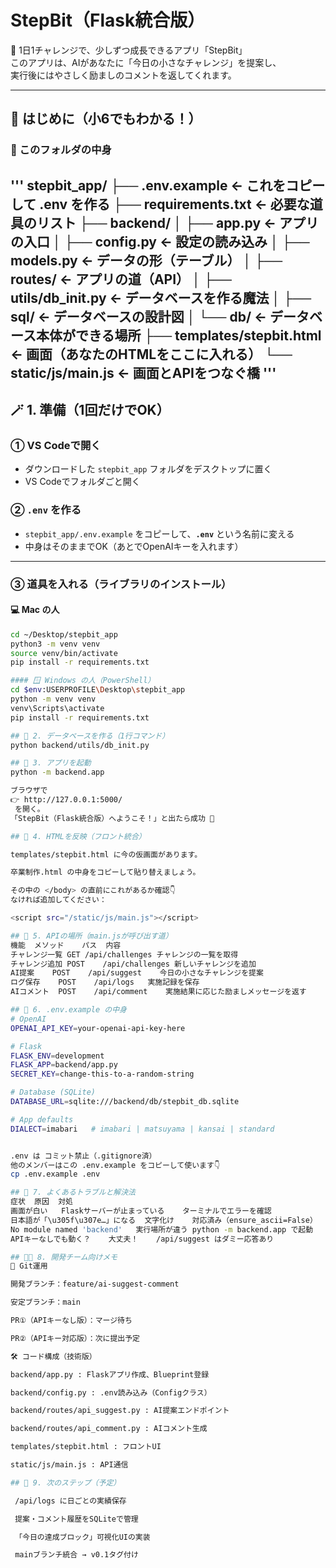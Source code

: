 # StepBit（Flask統合版）

🌱 1日1チャレンジで、少しずつ成長できるアプリ「StepBit」  
このアプリは、AIがあなたに「今日の小さなチャレンジ」を提案し、  
実行後にはやさしく励ましのコメントを返してくれます。

---

## 🌼 はじめに（小6でもわかる！）

### 🧭 このフォルダの中身
'''
stepbit_app/
├── .env.example ← これをコピーして .env を作る
├── requirements.txt ← 必要な道具のリスト
├── backend/
│ ├── app.py ← アプリの入口
│ ├── config.py ← 設定の読み込み
│ ├── models.py ← データの形（テーブル）
│ ├── routes/ ← アプリの道（API）
│ ├── utils/db_init.py ← データベースを作る魔法
│ ├── sql/ ← データベースの設計図
│ └── db/ ← データベース本体ができる場所
├── templates/stepbit.html ← 画面（あなたのHTMLをここに入れる）
└── static/js/main.js ← 画面とAPIをつなぐ橋
'''
---

## 🪄 1. 準備（1回だけでOK）

### ① VS Codeで開く
- ダウンロードした `stepbit_app` フォルダをデスクトップに置く  
- VS Codeでフォルダごと開く

### ② `.env` を作る
- `stepbit_app/.env.example` をコピーして、**`.env`** という名前に変える  
- 中身はそのままでOK（あとでOpenAIキーを入れます）

---

### ③ 道具を入れる（ライブラリのインストール）

#### 💻 Mac の人
```bash
cd ~/Desktop/stepbit_app
python3 -m venv venv
source venv/bin/activate
pip install -r requirements.txt

#### 🪟 Windows の人（PowerShell）
cd $env:USERPROFILE\Desktop\stepbit_app
python -m venv venv
venv\Scripts\activate
pip install -r requirements.txt

## 🧱 2. データベースを作る（1行コマンド）
python backend/utils/db_init.py

## 🚀 3. アプリを起動
python -m backend.app

ブラウザで
👉 http://127.0.0.1:5000/
 を開く。
「StepBit（Flask統合版）へようこそ！」と出たら成功 🎉

## 🎨 4. HTMLを反映（フロント統合）

templates/stepbit.html に今の仮画面があります。

卒業制作.html の中身をコピーして貼り替えましょう。

その中の </body> の直前にこれがあるか確認👇
なければ追加してください：

<script src="/static/js/main.js"></script>

## 🔌 5. APIの場所（main.jsが呼び出す道）
機能	メソッド	パス	内容
チャレンジ一覧	GET	/api/challenges	チャレンジの一覧を取得
チャレンジ追加	POST	/api/challenges	新しいチャレンジを追加
AI提案	POST	/api/suggest	今日の小さなチャレンジを提案
ログ保存	POST	/api/logs	実施記録を保存
AIコメント	POST	/api/comment	実施結果に応じた励ましメッセージを返す

## 🧩 6. .env.example の中身
# OpenAI
OPENAI_API_KEY=your-openai-api-key-here

# Flask
FLASK_ENV=development
FLASK_APP=backend/app.py
SECRET_KEY=change-this-to-a-random-string

# Database (SQLite)
DATABASE_URL=sqlite:///backend/db/stepbit_db.sqlite

# App defaults
DIALECT=imabari   # imabari | matsuyama | kansai | standard


.env は コミット禁止（.gitignore済）
他のメンバーはこの .env.example をコピーして使います👇
cp .env.example .env

## 💬 7. よくあるトラブルと解決法
症状	原因	対処
画面が白い	Flaskサーバーが止まっている	ターミナルでエラーを確認
日本語が「\u305f\u307e…」になる	文字化け	対応済み（ensure_ascii=False）
No module named 'backend'	実行場所が違う	python -m backend.app で起動
APIキーなしでも動く？	大丈夫！	/api/suggest はダミー応答あり

## 👩‍💻 8. 開発チーム向けメモ
📂 Git運用

開発ブランチ：feature/ai-suggest-comment

安定ブランチ：main

PR①（APIキーなし版）：マージ待ち

PR②（APIキー対応版）：次に提出予定

🛠 コード構成（技術版）

backend/app.py : Flaskアプリ作成、Blueprint登録

backend/config.py : .env読み込み（Configクラス）

backend/routes/api_suggest.py : AI提案エンドポイント

backend/routes/api_comment.py : AIコメント生成

templates/stepbit.html : フロントUI

static/js/main.js : API通信

## 🧭 9. 次のステップ（予定）

 /api/logs に日ごとの実績保存

 提案・コメント履歴をSQLiteで管理

 「今日の達成ブロック」可視化UIの実装

 mainブランチ統合 → v0.1タグ付け
